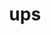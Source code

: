---
category: 3-letters
denotation: null
name: ups
reference_link: https://www.etymonline.com/word/ups
root_language: null
root_name: null
title: ups
type: free
word_sums:
- respelling: ups
  sum: 'Ups + '
---